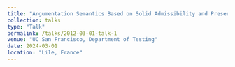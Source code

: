 ```yaml
---
title: "Argumentation Semantics Based on Solid Admissibility and Preservation of Semantic Properties"
collection: talks
type: "Talk"
permalink: /talks/2012-03-01-talk-1
venue: "UC San Francisco, Department of Testing"
date: 2024-03-01
location: "Lile, France"
---
```


<!-- This is a description of your talk, which is a markdown files that can be all markdown-ified like any other post. Yay markdown! -->
